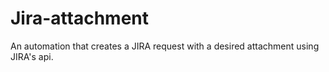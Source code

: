 # Jira-attachment

An automation that creates a JIRA request with a desired attachment using JIRA's api.
